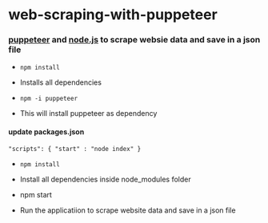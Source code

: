 # web-scraping-with-puppeteer

### [puppeteer](https://pptr.dev) and [node.js](https://nodejs.org/en/) to scrape websie data and save in a json file

 * `npm install`
- Installs all dependencies

* `npm -i puppeteer`
- This will install puppeteer as dependency

#### update packages.json

`
"scripts": {
    "start" : "node index"
  }
`
* `npm install`
- Install all dependencies inside node_modules folder

* npm start 
- Run the applicatiion to scrape website data and save in a json file

